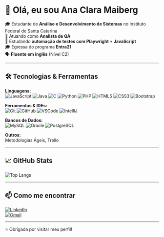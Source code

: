 # 👋 Olá, eu sou Ana Clara Maiberg

🎓 Estudante de **Análise e Desenvolvimento de Sistemas** no Instituto Federal de Santa Catarina  
💼 Atuando como **Analista de QA**  
🚀 Estudando **automação de testes com Playwright + JavaScript**  
🎓 Egressa do programa **Entra21**  
🗣️ **Fluente em inglês** (Nível C2)

---

## 🛠️ Tecnologias & Ferramentas

**Linguagens:**  
![JavaScript](https://img.shields.io/badge/JavaScript-F7DF1E?style=flat-square&logo=javascript&logoColor=black)
![Java](https://img.shields.io/badge/Java-ED8B00?style=flat-square&logo=java&logoColor=white)
![C](https://img.shields.io/badge/C-00599C?style=flat-square&logo=c&logoColor=white)
![Python](https://img.shields.io/badge/Python-3776AB?style=flat-square&logo=python&logoColor=white)
![PHP](https://img.shields.io/badge/PHP-777BB4?style=flat-square&logo=php&logoColor=white)
![HTML5](https://img.shields.io/badge/HTML5-E34F26?style=flat-square&logo=html5&logoColor=white)
![CSS3](https://img.shields.io/badge/CSS3-1572B6?style=flat-square&logo=css3&logoColor=white)
![Bootstrap](https://img.shields.io/badge/Bootstrap-7952B3?style=flat-square&logo=bootstrap&logoColor=white)

**Ferramentas & IDEs:**  
![Git](https://img.shields.io/badge/Git-F05032?style=flat-square&logo=git&logoColor=white)
![GitHub](https://img.shields.io/badge/GitHub-181717?style=flat-square&logo=github&logoColor=white)
![VSCode](https://img.shields.io/badge/VSCode-007ACC?style=flat-square&logo=visualstudiocode&logoColor=white)
![IntelliJ](https://img.shields.io/badge/IntelliJ_IDEA-000000?style=flat-square&logo=intellijidea&logoColor=white)

**Bancos de Dados:**  
![MySQL](https://img.shields.io/badge/MySQL-4479A1?style=flat-square&logo=mysql&logoColor=white)
![Oracle](https://img.shields.io/badge/Oracle-F80000?style=flat-square&logo=oracle&logoColor=white)
![PostgreSQL](https://img.shields.io/badge/PostgreSQL-4169E1?style=flat-square&logo=postgresql&logoColor=white)

**Outros:**  
Metodologias Ágeis, Trello

---

## 📈 GitHub Stats

![Top Langs](https://github-readme-stats.vercel.app/api/top-langs/?username=anamaiberg&layout=compact&theme=tokyonight)

---

## 📫 Como me encontrar

[![LinkedIn](https://img.shields.io/badge/LinkedIn-0077B5?style=for-the-badge&logo=linkedin&logoColor=white)](https://www.linkedin.com/in/ana-clara-maiberg/)  
[![Gmail](https://img.shields.io/badge/Gmail-D14836?style=for-the-badge&logo=gmail&logoColor=white)](mailto:ana.maibergx@gmail.com)

---

⭐ Obrigada por visitar meu perfil!
